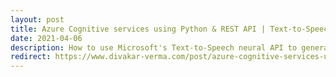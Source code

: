 ```yaml
---
layout: post
title: Azure Cognitive services using Python & REST API | Text-to-Speech
date: 2021-04-06
description: How to use Microsoft's Text-to-Speech neural API to generate audios from text input.
redirect: https://www.divakar-verma.com/post/azure-cognitive-services-using-python-rest-api-text-to-speech
---
```

